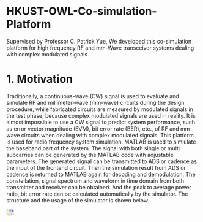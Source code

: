 # HKUST-OWL-Co-simulation-Platform
Supervised by Professor C. Patrick Yue, We developed this co-simulation platform for high frequency RF and mm-Wave transceiver systems dealing with complex modulated signals

# 1. Motivation

Traditionally, a continuous-wave (CW) signal is used to evaluate and simulate RF and millimeter-wave (mm-wave) circuits during the design procedure, while fabricated circuits are measured by modulated signals in the test phase, because complex modulated signals are used in reality. It is almost impossible to use a CW signal to predict system performance, such as error vector magnitude (EVM), bit error rate (BER), etc., of RF and mm-wave circuits when dealing with complex modulated signals. This platform is used for radio frequency system simulation. MATLAB is used to simlulate the baseband part of the system. The signal with both single or multi subcarries can be generated by the MATLAB code with adjustable parameters. The generated signal can be transmitted to ADS or cadence as the input of the frontend circuit. Then the simulation result from ADS or cadence is returned to MATLAB again for decoding and demodulation. The constellation, signal spectrum and waveform in time domain from both transmitter and receiver can be obtained. And the peak to average power ratio, bit error rate can be calculated automatically by the simulator. The structure and the usage of the simulator is shown below.

<img src="Pictures/Platform_Usefull.png" width="20">


